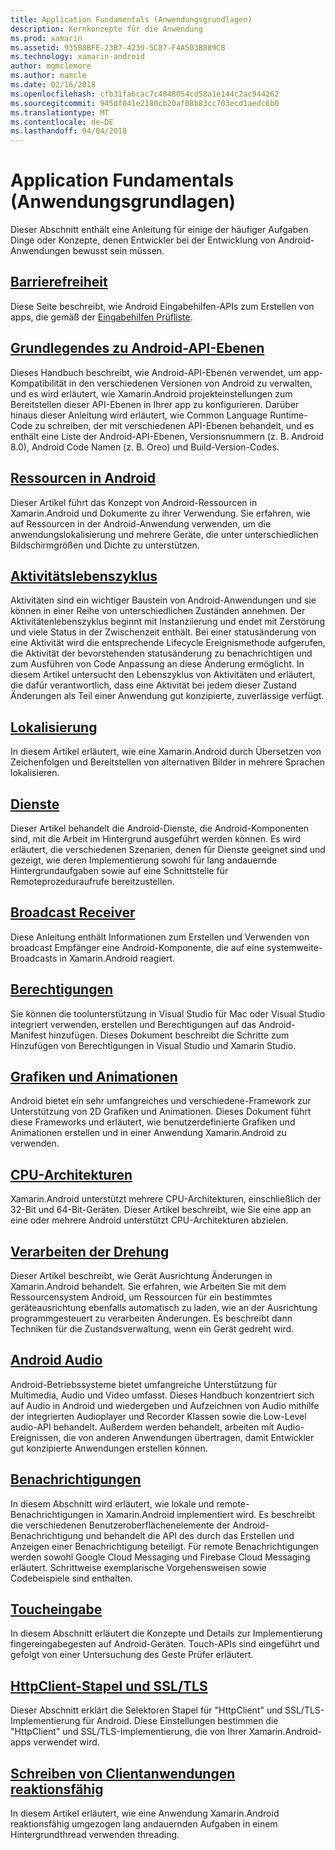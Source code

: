 ```yaml
---
title: Application Fundamentals (Anwendungsgrundlagen)
description: Kernkonzepte für die Anwendung
ms.prod: xamarin
ms.assetid: 935B8BFE-23B7-4239-5C87-F4A503B889CB
ms.technology: xamarin-android
author: mgmclemore
ms.author: mamcle
ms.date: 02/16/2018
ms.openlocfilehash: cfb31fa6cac7c4848054cd58a1e144c2ac944262
ms.sourcegitcommit: 945df041e2180cb20af08b83cc703ecd1aedc6b0
ms.translationtype: MT
ms.contentlocale: de-DE
ms.lasthandoff: 04/04/2018
---
```

# <a name="application-fundamentals"></a>Application Fundamentals (Anwendungsgrundlagen)

Dieser Abschnitt enthält eine Anleitung für einige der häufiger Aufgaben Dinge oder Konzepte, denen Entwickler bei der Entwicklung von Android-Anwendungen bewusst sein müssen.

## <a name="accessibilityandroidapp-fundamentalsaccessibilitymd"></a>[Barrierefreiheit](~/android/app-fundamentals/accessibility.md)

Diese Seite beschreibt, wie Android Eingabehilfen-APIs zum Erstellen von apps, die gemäß der [Eingabehilfen Prüfliste](~/cross-platform/app-fundamentals/accessibility.md).

##  <a name="understanding-android-api-levelsandroidapp-fundamentalsandroid-api-levelsmd"></a>[Grundlegendes zu Android-API-Ebenen](~/android/app-fundamentals/android-api-levels.md)

Dieses Handbuch beschreibt, wie Android-API-Ebenen verwendet, um app-Kompatibilität in den verschiedenen Versionen von Android zu verwalten, und es wird erläutert, wie Xamarin.Android projekteinstellungen zum Bereitstellen dieser API-Ebenen in Ihrer app zu konfigurieren. Darüber hinaus dieser Anleitung wird erläutert, wie Common Language Runtime-Code zu schreiben, der mit verschiedenen API-Ebenen behandelt, und es enthält eine Liste der Android-API-Ebenen, Versionsnummern (z. B. Android 8.0), Android Code Namen (z. B. Oreo) und Build-Version-Codes.



##  <a name="resources-in-androidandroidapp-fundamentalsresources-in-androidindexmd"></a>[Ressourcen in Android](~/android/app-fundamentals/resources-in-android/index.md)

Dieser Artikel führt das Konzept von Android-Ressourcen in Xamarin.Android und Dokumente zu ihrer Verwendung. Sie erfahren, wie auf Ressourcen in der Android-Anwendung verwenden, um die anwendungslokalisierung und mehrere Geräte, die unter unterschiedlichen Bildschirmgrößen und Dichte zu unterstützen.




##  <a name="activity-lifecycleandroidapp-fundamentalsactivity-lifecycleindexmd"></a>[Aktivitätslebenszyklus](~/android/app-fundamentals/activity-lifecycle/index.md)

Aktivitäten sind ein wichtiger Baustein von Android-Anwendungen und sie können in einer Reihe von unterschiedlichen Zuständen annehmen. Der Aktivitätenlebenszyklus beginnt mit Instanziierung und endet mit Zerstörung und viele Status in der Zwischenzeit enthält. Bei einer statusänderung von eine Aktivität wird die entsprechende Lifecycle Ereignismethode aufgerufen, die Aktivität der bevorstehenden statusänderung zu benachrichtigen und zum Ausführen von Code Anpassung an diese Änderung ermöglicht. In diesem Artikel untersucht den Lebenszyklus von Aktivitäten und erläutert, die dafür verantwortlich, dass eine Aktivität bei jedem dieser Zustand Änderungen als Teil einer Anwendung gut konzipierte, zuverlässige verfügt.

##  <a name="localizationandroidapp-fundamentalslocalizationmd"></a>[Lokalisierung](~/android/app-fundamentals/localization.md)

In diesem Artikel erläutert, wie eine Xamarin.Android durch Übersetzen von Zeichenfolgen und Bereitstellen von alternativen Bilder in mehrere Sprachen lokalisieren.

## <a name="servicesandroidapp-fundamentalsservicesindexmd"></a>[Dienste](~/android/app-fundamentals/services/index.md)

Dieser Artikel behandelt die Android-Dienste, die Android-Komponenten sind, mit die Arbeit im Hintergrund ausgeführt werden können. Es wird erläutert, die verschiedenen Szenarien, denen für Dienste geeignet sind und gezeigt, wie deren Implementierung sowohl für lang andauernde Hintergrundaufgaben sowie auf eine Schnittstelle für Remoteprozeduraufrufe bereitzustellen.

## <a name="broadcast-receiversandroidapp-fundamentalsbroadcast-receiversmd"></a>[Broadcast Receiver](~/android/app-fundamentals/broadcast-receivers.md)

Diese Anleitung enthält Informationen zum Erstellen und Verwenden von broadcast Empfänger eine Android-Komponente, die auf eine systemweite-Broadcasts in Xamarin.Android reagiert.



##  <a name="permissionsandroidapp-fundamentalspermissionsmd"></a>[Berechtigungen](~/android/app-fundamentals/permissions.md)

Sie können die toolunterstützung in Visual Studio für Mac oder Visual Studio integriert verwenden, erstellen und Berechtigungen auf das Android-Manifest hinzufügen. Dieses Dokument beschreibt die Schritte zum Hinzufügen von Berechtigungen in Visual Studio und Xamarin Studio.



##  <a name="graphics-and-animationandroidapp-fundamentalsgraphics-and-animationmd"></a>[Grafiken und Animationen](~/android/app-fundamentals/graphics-and-animation.md)

Android bietet ein sehr umfangreiches und verschiedene-Framework zur Unterstützung von 2D Grafiken und Animationen. Dieses Dokument führt diese Frameworks und erläutert, wie benutzerdefinierte Grafiken und Animationen erstellen und in einer Anwendung Xamarin.Android zu verwenden.


##  <a name="cpu-architecturesandroidapp-fundamentalscpu-architecturesmd"></a>[CPU-Architekturen](~/android/app-fundamentals/cpu-architectures.md)

Xamarin.Android unterstützt mehrere CPU-Architekturen, einschließlich der 32-Bit und 64-Bit-Geräten. Dieser Artikel beschreibt, wie Sie eine app an eine oder mehrere Android unterstützt CPU-Architekturen abzielen.




##  <a name="handling-rotationandroidapp-fundamentalshandling-rotationmd"></a>[Verarbeiten der Drehung](~/android/app-fundamentals/handling-rotation.md)

Dieser Artikel beschreibt, wie Gerät Ausrichtung Änderungen in Xamarin.Android behandelt. Sie erfahren, wie Arbeiten Sie mit dem Ressourcensystem Android, um Ressourcen für ein bestimmtes geräteausrichtung ebenfalls automatisch zu laden, wie an der Ausrichtung programmgesteuert zu verarbeiten Änderungen. Es beschreibt dann Techniken für die Zustandsverwaltung, wenn ein Gerät gedreht wird.



##  <a name="android-audioandroidapp-fundamentalsandroid-audiomd"></a>[Android Audio](~/android/app-fundamentals/android-audio.md)

Android-Betriebssysteme bietet umfangreiche Unterstützung für Multimedia, Audio und Video umfasst. Dieses Handbuch konzentriert sich auf Audio in Android und wiedergeben und Aufzeichnen von Audio mithilfe der integrierten Audioplayer und Recorder Klassen sowie die Low-Level audio-API behandelt. Außerdem werden behandelt, arbeiten mit Audio-Ereignissen, die von anderen Anwendungen übertragen, damit Entwickler gut konzipierte Anwendungen erstellen können.




##  <a name="notificationsandroidapp-fundamentalsnotificationsindexmd"></a>[Benachrichtigungen](~/android/app-fundamentals/notifications/index.md)

In diesem Abschnitt wird erläutert, wie lokale und remote-Benachrichtigungen in Xamarin.Android implementiert wird. Es beschreibt die verschiedenen Benutzeroberflächenelemente der Android-Benachrichtigung und behandelt die API des durch das Erstellen und Anzeigen einer Benachrichtigung beteiligt. Für remote Benachrichtigungen werden sowohl Google Cloud Messaging und Firebase Cloud Messaging erläutert. Schrittweise exemplarische Vorgehensweisen sowie Codebeispiele sind enthalten.



##  <a name="touchandroidapp-fundamentalstouchindexmd"></a>[Toucheingabe](~/android/app-fundamentals/touch/index.md)

In diesem Abschnitt erläutert die Konzepte und Details zur Implementierung fingereingabegesten auf Android-Geräten. Touch-APIs sind eingeführt und gefolgt von einer Untersuchung des Geste Prüfer erläutert.



##  <a name="httpclient-stack-and-ssltlsandroidapp-fundamentalshttp-stackmd"></a>[HttpClient-Stapel und SSL/TLS](~/android/app-fundamentals/http-stack.md)

Dieser Abschnitt erklärt die Selektoren Stapel für "HttpClient" und SSL/TLS-Implementierung für Android. Diese Einstellungen bestimmen die "HttpClient" und SSL/TLS-Implementierung, die von Ihrer Xamarin.Android-apps verwendet wird.


##  <a name="writing-responsive-applicationswriting-responsive-appsmd"></a>[Schreiben von Clientanwendungen reaktionsfähig](writing-responsive-apps.md)

In diesem Artikel erläutert, wie eine Anwendung Xamarin.Android reaktionsfähig umgezogen lang andauernden Aufgaben in einem Hintergrundthread verwenden threading.